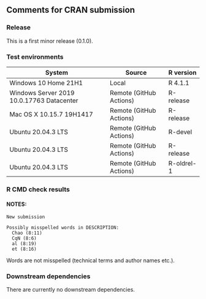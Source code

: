 ## Comments for CRAN submission

### Release

This is a first minor release (0.1.0).

### Test environments

| System                                    | Source                  | R version  |
|-------------------------------------------|-------------------------|------------|
| Windows 10 Home 21H1                      | Local                   | R 4.1.1    |
| Windows Server 2019 10.0.17763 Datacenter | Remote (GitHub Actions) | R-release  |
| Mac OS X 10.15.7 19H1417                  | Remote (GitHub Actions) | R-release  |
| Ubuntu 20.04.3 LTS                        | Remote (GitHub Actions) | R-devel    |
| Ubuntu 20.04.3 LTS                        | Remote (GitHub Actions) | R-release  |
| Ubuntu 20.04.3 LTS                        | Remote (GitHub Actions) | R-oldrel-1 |

### R CMD check results

#### NOTES:

    New submission

    Possibly misspelled words in DESCRIPTION:
      Chao (8:11)
      CqN (8:6)
      al (8:19)
      et (8:16)

Words are not misspelled (technical terms and author names etc.).

### Downstream dependencies

There are currently no downstream dependencies.
